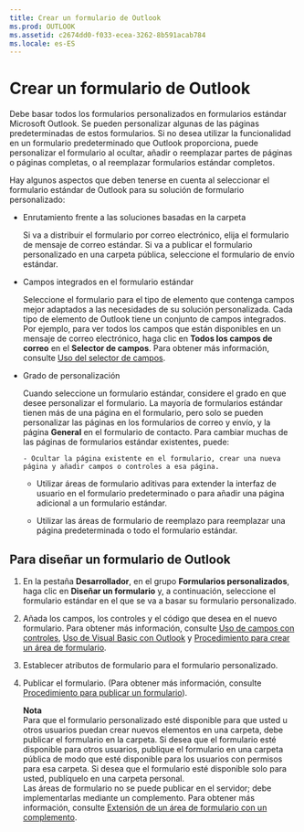 ```yaml
---
title: Crear un formulario de Outlook
ms.prod: OUTLOOK
ms.assetid: c2674dd0-f033-ecea-3262-8b591acab784
ms.locale: es-ES
---
```



# Crear un formulario de Outlook

Debe basar todos los formularios personalizados en formularios estándar Microsoft Outlook. Se pueden personalizar algunas de las páginas predeterminadas de estos formularios. Si no desea utilizar la funcionalidad en un formulario predeterminado que Outlook proporciona, puede personalizar el formulario al ocultar, añadir o reemplazar partes de páginas o páginas completas, o al reemplazar formularios estándar completos.
 

Hay algunos aspectos que deben tenerse en cuenta al seleccionar el formulario estándar de Outlook para su solución de formulario personalizado:
 

- Enrutamiento frente a las soluciones basadas en la carpeta
    
    Si va a distribuir el formulario por correo electrónico, elija el formulario de mensaje de correo estándar. Si va a publicar el formulario personalizado en una carpeta pública, seleccione el formulario de envío estándar.
    
 
- Campos integrados en el formulario estándar
    
    Seleccione el formulario para el tipo de elemento que contenga campos mejor adaptados a las necesidades de su solución personalizada. Cada tipo de elemento de Outlook tiene un conjunto de campos integrados. Por ejemplo, para ver todos los campos que están disponibles en un mensaje de correo electrónico, haga clic en  **Todos los campos de correo** en el **Selector de campos**. Para obtener más información, consulte  [Uso del selector de campos](using-the-field-chooser.md).
    
 
- Grado de personalización
    
    Cuando seleccione un formulario estándar, considere el grado en que desee personalizar el formulario. La mayoría de formularios estándar tienen más de una página en el formulario, pero solo se pueden personalizar las páginas en los formularios de correo y envío, y la página  **General** en el formulario de contacto. Para cambiar muchas de las páginas de formularios estándar existentes, puede:
    
      - Ocultar la página existente en el formulario, crear una nueva página y añadir campos o controles a esa página.
    
 
  - Utilizar áreas de formulario aditivas para extender la interfaz de usuario en el formulario predeterminado o para añadir una página adicional a un formulario estándar.
    
 
  - Utilizar las áreas de formulario de reemplazo para reemplazar una página predeterminada o todo el formulario estándar.
    
 

 

## Para diseñar un formulario de Outlook


1. En la pestaña  **Desarrollador**, en el grupo  **Formularios personalizados**, haga clic en  **Diseñar un formulario** y, a continuación, seleccione el formulario estándar en el que se va a basar su formulario personalizado.
    
 
2. Añada los campos, los controles y el código que desea en el nuevo formulario. Para obtener más información, consulte  [Uso de campos con controles](using-fields-with-controls.md),  [Uso de Visual Basic con Outlook](using-visual-basic-with-outlook.md) y [Procedimiento para crear un área de formulario](create-a-form-region.md).
    
 
3. Establecer atributos de formulario para el formulario personalizado.
    
 
4. Publicar el formulario. (Para obtener más información, consulte  [Procedimiento para publicar un formulario](publish-a-form.md)).
    
     **Nota**<BR/>   Para que el formulario personalizado esté disponible para que usted u otros usuarios puedan crear nuevos elementos en una carpeta, debe publicar el formulario en la carpeta. Si desea que el formulario esté disponible para otros usuarios, publique el formulario en una carpeta pública de modo que esté disponible para los usuarios con permisos para esa carpeta. Si desea que el formulario esté disponible solo para usted, publíquelo en una carpeta personal. <BR/>Las áreas de formulario no se puede publicar en el servidor; debe implementarlas mediante un complemento. Para obtener más información, consulte [Extensión de un área de formulario con un complemento](extending-a-form-region-with-an-add-in.md). 

